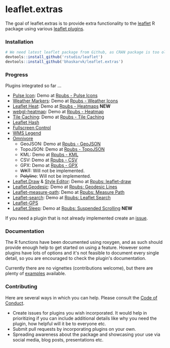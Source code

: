 # leaflet.extras

The goal of leaflet.extras is to provide extra functionality to the [leaflet](https://cran.r-project.org/web/packages/leaflet/index.html) R package using various [leaflet plugins](http://leafletjs.com/plugins).

### Installation

```r
# We need latest leaflet package from Github, as CRAN package is too old.
devtools::install_github('rstudio/leaflet')
devtools::install_github('bhaskarvk/leaflet.extras')
```

### Progress

Plugins integrated so far ...

- [Pulse Icon](https://github.com/mapshakers/leaflet-icon-pulse): Demo at [Rpubs - Pulse Icons](http://rpubs.com/bhaskarvk/leaflet-pulseIcon)
- [Weather Markers](https://github.com/tallsam/Leaflet.weather-markers): Demo at [Rpubs - Weather Icons](http://rpubs.com/bhaskarvk/leaflet-weather)
- [Leaflet Heat](https://github.com/Leaflet/Leaflet.heat): Demo at [Rpubs - Heatmaps](http://rpubs.com/bhaskarvk/leaflet-heat) **NEW**
- [webgl-heatmap](https://github.com/ursudio/webgl-heatmap-leaflet): Demo at [Rpubs - Heatmap](http://rpubs.com/bhaskarvk/leaflet-heatmap)
- [Tile Caching](https://github.com/MazeMap/Leaflet.TileLayer.PouchDBCached): Demo at [Rpubs - Tile Caching](http://rpubs.com/bhaskarvk/TileLayer-Caching)
- [Leaflet Hash](https://github.com/mlevans/leaflet-hash)
- [Fullscreen Control](https://github.com/Leaflet/Leaflet.fullscreen)
- [WMS Legend](https://github.com/kartoza/leaflet-wms-legend)
- [Omnivore](https://github.com/mapbox/leaflet-omnivore)
    * GeoJSON: Demo at [Rpubs - GeoJSON](http://rpubs.com/bhaskarvk/geojsonv2)
    * TopoJSON: Demo at [Rpubs - TopoJSON](http://rpubs.com/bhaskarvk/topojsonv2)
    * KML: Demo at [Rpubs - KML](http://rpubs.com/bhaskarvk/kml)
    * CSV: Demo at [Rpubs - CSV](http://rpubs.com/bhaskarvk/csv)
    * GPX: Demo at [Rpubs - GPX](http://rpubs.com/bhaskarvk/gpx)
    * ~~WKT~~: Will not be implemented.
    * ~~Polyline~~: Will not be implemented.
- [Leaflet.Draw](https://github.com/Leaflet/Leaflet.draw) & [Style Editor](https://github.com/dwilhelm89/Leaflet.StyleEditor): Demo at [Rpubs: leaflet-draw](http://rpubs.com/bhaskarvk/leaflet-draw)
- [Leaflet.Geodesic](https://github.com/henrythasler/Leaflet.Geodesic): Demo at [Rpubs: Geodesic Lines](http://rpubs.com/bhaskarvk/geodesic)
- [Leaflet-measure-path](https://github.com/ProminentEdge/leaflet-measure-path): Demo at [Rpubs: Measure Path](http://rpubs.com/bhaskarvk/measure-path)
- [Leaflet-search](https://github.com/stefanocudini/leaflet-search): Demo at [Rpubs: Leaflet Search](http://rpubs.com/bhaskarvk/leaflet-search)
- [Leaflet-GPS](https://github.com/stefanocudini/leaflet-gps)
- [Leaflet.Sleep](https://github.com/CliffCloud/Leaflet.Sleep): Demo at [Rpubs: Suspended Scrolling](http://rpubs.com/bhaskarvk/suspended-scroll) **NEW**

If you need a plugin that is not already implemented create an [issue](https://github.com/bhaskarvk/leaflet.extras/issues/new).

### Documentation

The R functions have been documented using roxygen, and as such should provide enough help to get started on using a feature. However some plugins have lots of options and it's not feasible to document every single detail, so you are encouraged to check the plugin's documentation. 

Currently there are no vignettes (contributions welcome), but there are plenty of [examples](https://github.com/bhaskarvk/leaflet.extras/tree/master/inst/examples) available. 

### Contributing

Here are several ways in which you can help. Please consult the [Code of Conduct](CONDUCT.md).

- Create issues for plugins you wish incorporated. It would help in prioritizing if you can include additional details like why you need the plugin, how helpful will it be to everyone etc.
- Submit pull requests by incorporating plugins on your own.
- Spreading awareness about the package and showcasing your use via social media, blog posts, presentations etc.

